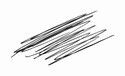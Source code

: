 <svg width="166" height="89" viewBox="0 0 166 89" fill="none" xmlns="http://www.w3.org/2000/svg">
<path d="M131.83 8.27746L132.124 8.3102L132.428 8.65149L132.313 8.90843L132 9.18523L131.967 9.19714L131.956 9.21797L128.789 11.1774L128.778 11.1803L128.775 11.1863L122.16 14.8382L122.156 14.8392L122.155 14.8412L111.596 20.4773L111.589 20.4793L111.587 20.4823L98.8569 26.8139L98.851 26.8158L98.85 26.8178L97.7994 27.3169L104.673 24.5548L104.678 24.5539L104.679 24.5529L113.962 20.9109L113.974 20.9089L113.977 20.9059L120.794 18.4604L120.808 18.4574L120.81 18.4544L125.063 17.1032L125.089 17.0992L125.092 17.0952L127.071 16.63L127.148 16.621L127.189 16.624L127.385 16.6488L127.645 16.9454V16.9554L127.628 17.4494L127.619 17.4584L127.514 17.6667L124.454 19.9376L124.433 19.9436L124.426 19.9555L117.619 23.911L107.167 30.2435L107.16 30.2455L107.159 30.2485L94.5274 37.466L94.5225 37.467L94.5205 37.47L81.396 44.6865L81.392 44.6875L81.391 44.6895L69.4521 51.1193L60.2781 56.1909L66.5512 53.0519H66.5542V53.0509L77.3125 47.7144L77.3224 47.7124L77.3244 47.7095L87.5897 42.9682L87.5946 42.9672L87.5956 42.9662L96.5781 38.9185L96.586 38.9165L96.588 38.9145L104.683 35.461L104.688 35.46L104.689 35.459L110.614 32.9996L110.627 32.9976L110.63 32.9936L114.583 31.5293L114.585 31.5283L116.662 30.7565L116.78 30.7346H116.788L117.479 30.7505L117.786 31.066L117.768 31.0839L117.628 31.3299L117.515 31.3974L124.335 28.6373H124.336L130.947 25.8743L130.962 25.8714L130.964 25.8674L134.421 24.5925L134.438 24.5896L134.441 24.5856L135.926 24.1153L136.035 24.0985L136.386 24.4497L136.151 24.781L135.936 24.8574L133.3 26.3515L133.297 26.3525V26.3535L126.386 30.2039L126.38 30.2058L126.378 30.2078L115.13 36.0473L115.127 36.0483L115.126 36.0493L101.117 43.1756L101.111 43.1776L101.11 43.1795L85.8158 50.6024L85.8108 50.6034L85.8098 50.6054L81.4377 52.6481L74.1189 56.9628L74.115 56.9638L74.114 56.9648L62.9628 63.3906L62.9618 63.3916L55.7621 67.5564L58.9329 65.8778L58.9398 65.8758L58.9418 65.8728L70.2954 60.1494L70.3003 60.1474L70.3013 60.1464L81.9506 54.42L81.9595 54.418L81.9615 54.4151L92.7228 49.4784L92.7297 49.4774L92.7307 49.4754L103.097 44.9356L103.112 44.9326L103.115 44.9276L112.595 41.2807L119.604 38.4333L119.626 38.4284L119.63 38.4234L124.374 36.8668H124.375L126.549 36.1049L126.655 36.087H126.667L127.357 36.1148L127.628 36.3975L127.627 36.4253L127.607 36.6227L127.589 36.6386L127.519 36.7934L125.15 38.8669L125.125 38.8758L125.116 38.8917L119.598 42.363L119.595 42.364L119.594 42.366L116.167 44.4613L127.316 39.8471L127.32 39.8461V39.8451L139.472 34.9263L139.478 34.9253L139.479 34.9233L148.365 31.567L148.415 31.5571L148.42 31.5511L152.859 30.7465L152.886 30.7436L152.888 30.7426L153.277 30.7029L153.314 30.7019L153.678 31.066L153.56 31.3339L152.786 32.0422L152.747 32.0571L152.733 32.0829L150.267 33.6623L150.254 33.6653L150.25 33.6713L145.315 36.5345L145.307 36.5364L145.305 36.5394L138.097 40.487L129.298 45.4028L131.571 44.5724L131.58 44.5715L131.581 44.5695L137.315 42.621L137.339 42.617L137.341 42.6131L140.708 41.7688L140.76 41.7628L140.762 41.7608L141.948 41.7053H141.959L142.181 41.9275L142.174 41.9811L142.15 42.0753L142.12 42.0991L142.078 42.1845L139.709 43.9613L139.699 43.9643L139.696 43.9702L134.197 47.4714L134.189 47.4743L134.187 47.4773L124.938 52.8624L124.935 52.8634L124.934 52.8644L113.801 59.2228L113.793 59.2248L113.791 59.2277L101.857 65.6665L90.7088 71.7996L90.7049 71.8006L90.7039 71.8016L87.803 73.3662L92.9232 71.3502L92.9292 71.3492L92.9301 71.3472L101.211 68.1914L108.616 64.597L108.623 64.596L108.624 64.593L121.655 58.57L121.664 58.567L121.666 58.565L133.118 53.6283L143.678 48.7978L143.687 48.7958L143.689 48.7928L152.672 44.9445L153.897 44.4088L154.234 44.248L154.243 44.246L154.244 44.2441L161.263 41.108L161.283 41.1041L161.286 41.0991L163.267 40.359L163.346 40.3253L163.367 40.3203L163.37 40.3153L163.549 40.2538L164.943 39.733L165.065 39.7102H165.46L165.8 40.0514L165.46 40.3917H165.222L163.838 40.8858L163.489 41.0197L159.483 42.7519L155.926 44.3205L154.561 44.9405L143.812 50.0846L143.81 50.0855H143.809L130.786 56.3219L130.77 56.3259L130.767 56.3308L116.848 62.2566L104.119 67.983L104.098 67.987L104.094 67.993L100.525 69.3581L95.5195 71.7867L95.5146 71.7887L95.5136 71.7897L82.776 77.8078L72.3143 82.9399L65.3091 86.4956L65.2843 86.5016L65.2783 86.5095L61.5431 88.0235L61.4091 88.0492L61.4052 88.0532L60.8149 88.081H60.794L60.3565 87.6445L60.5986 87.2536L61.3863 86.8597L63.4539 85.7793L67.198 83.7118L67.203 83.7108L67.204 83.7088L73.228 80.4577H73.229L78.4842 77.5122L77.5218 77.8118H77.5209L73.1814 79.1967L73.1487 79.2017L73.1447 79.2067L71.0742 79.6997L70.9641 79.7126H70.9631L70.2726 79.7116L69.8122 79.2513V79.2394L69.8202 78.9428L69.8301 78.9338L69.966 78.6223L71.9681 76.776L71.9988 76.7641L72.0107 76.7423L76.7609 73.4019L76.7817 73.3959L76.7877 73.385L85.285 68.361L85.2949 68.358L85.2969 68.3541L95.5662 62.7299L106.92 56.4122L106.926 56.4102L106.928 56.4072L117.616 50.7344L113.074 52.6343L100.932 57.8656H100.931L87.8069 63.7914L75.6716 69.617L65.4083 74.7492L65.4014 74.7511L65.3994 74.7531L58.788 77.9149L58.7632 77.9199L58.7583 77.9268L55.6143 79.1442L55.4774 79.1699L55.4754 79.1729L55.1797 79.1819L55.1659 79.1828L54.7402 78.7572L54.9297 78.4041L55.2244 78.2076L55.2313 78.2056L55.2333 78.2017L56.3187 77.5122L56.3306 77.5082L56.3336 77.5022L58.7017 76.1212L62.9439 73.5596L62.9578 73.5566L62.9618 73.5497L69.086 70.2024L77.2808 65.479L77.2897 65.477L77.2917 65.473L87.4696 59.9619L87.4706 59.9609L87.4716 59.9599L98.9343 53.7603L107.448 48.9238L99.2568 52.4438L99.2478 52.4448L99.2458 52.4477L86.42 57.6007L86.416 57.6017V57.6027L74.6745 62.2566L74.6686 62.2576L74.6676 62.2596L64.4073 66.2211L64.3954 66.223L64.3934 66.226L56.5965 68.993L56.5836 68.996L56.5816 68.9989L51.8076 70.5327L49.4266 71.7957H49.4256L41.831 75.8553H41.8301H41.8291L37.9023 77.9646L37.696 78.0171L37.694 78.0191L37.2009 78.0261H37.195L36.7416 77.5727L37.0263 77.152L37.4916 76.9655L38.8468 76.1966L38.8805 76.1877L38.8885 76.1758L41.7338 74.9099L46.5554 72.0735L47.7013 71.3899L46.7707 71.3869H46.7667L46.0752 71.378L45.6605 70.9573V70.9464L45.6853 69.9593L45.6933 69.9514L45.8084 69.6825L48.241 67.3699L47.61 67.6398L47.6011 67.6418L47.6001 67.6437L38.2238 71.3988L38.2069 71.4018L38.2049 71.4058L31.0975 73.8731L31.0658 73.8791L31.0608 73.884L26.6192 74.9634L26.5309 74.9744H26.5279L24.751 74.9625L24.7431 74.9545L24.4137 74.7015L24.2272 74.01L24.2153 73.9198L24.2173 73.8781L24.384 72.503L24.6548 72.2639L24.9276 72.5368V72.5427L24.8979 73.8731L25.014 74.2571L26.4852 74.2471L30.8693 73.1687L37.9559 70.7083L47.3253 66.9641L51.1588 65.3351L55.3613 62.5622L55.3732 62.5582L55.3772 62.5523L65.6444 56.431L65.6613 56.4261L65.6662 56.4191L78.2034 50.0002L78.2074 49.9992L78.2084 49.9982L91.6315 43.2768L91.6404 43.2748L91.6414 43.2718L104.472 37.2428L104.477 37.2418L104.478 37.2408L113.244 33.2228L114.152 32.6782H114.154V32.6772L115.29 32.0025L114.836 32.1801L114.831 32.1811V32.1821L110.89 33.6772L104.979 36.1505L96.8857 39.607L87.9071 43.6518L77.6399 48.3881L66.8836 53.7107V53.7117L56.4169 58.94L47.9305 63.3797L47.9265 63.3807L47.9255 63.3827L42.6942 66.0474L42.6585 66.0564L42.6515 66.0663L41.1197 66.6258L40.4223 66.9572L40.3429 66.9761L40.333 66.988L39.8429 67.0891L39.7615 67.0971L39.3756 66.7112L39.6345 66.3461L40.7318 65.9641L41.9551 65.3857L45.6923 63.2249L45.7032 63.2219L45.7062 63.218L51.4336 60.1623L59.4339 55.8278L69.1158 50.5092L69.1197 50.5082L69.1207 50.5072L81.0736 44.1022H81.0745L94.21 36.9065L106.849 29.7108L117.32 23.411L117.324 23.41L117.326 23.408L124.129 19.4733L127.047 17.3085L125.274 17.7788L121.051 19.1866L114.257 21.6728L104.989 25.3336L93.9332 29.7763H93.9322L81.6688 35.0572L75.612 38.0653L67.7953 41.9999L67.7874 42.0019L67.7854 42.0049L62.7296 44.4137L62.1334 44.7064L52.8652 49.4595L52.8622 49.4605L52.8612 49.4615L44.972 53.4259L44.97 53.4269H44.9691L39.2496 56.2991L39.2377 56.302L39.2347 56.306L35.7852 57.8914L35.7376 57.9023L35.7306 57.9122L35.1502 58.0868L34.4042 58.4113L34.2325 58.447H33.9359L33.5103 58.0224L33.5659 57.9668L33.8218 57.6265L34.6175 57.3973L37.5174 56.1721L44.2151 52.7245H44.216L44.217 52.7235L54.5815 47.392L54.5924 47.389L54.5954 47.3851L67.4262 41.2578L80.7462 34.5433L80.767 34.5383L80.771 34.5314L84.2602 33.0284L85.034 32.6454L85.039 32.6434L85.041 32.6415L98.5692 26.2305L111.308 19.9267L121.871 14.3104L128.476 10.6625L130.114 9.6287L126.527 11.1228L120.319 13.8898L120.307 13.8927L120.304 13.8957L111.421 17.5486H111.42L100.66 22.0855H100.659L88.4151 27.3129L75.9821 33.0304L63.3467 39.0465H63.3457L49.5228 45.8463L35.806 53.1333L22.7827 60.829L12.1464 67.4374L1.24324 75.8673L0.956521 75.9655L0.490234 75.4992L0.674765 75.1271L11.6722 66.7866L11.697 66.7776L11.7049 66.7637L22.372 60.1564L22.3779 60.1544L22.3799 60.1514L35.4122 52.4507L35.426 52.4467L35.429 52.4408L49.1458 45.1231L49.1567 45.1201L49.1597 45.1161L62.9757 38.2934L62.9816 38.2925L62.9826 38.2905L75.617 32.2635L75.624 32.2625L75.6249 32.2605L88.0609 26.5291L88.0728 26.5271L88.0748 26.5232L100.313 21.2859L100.317 21.2849L100.318 21.2839L111.077 16.7391L111.083 16.7381L111.084 16.7361L119.967 13.0842H119.968L126.18 10.3311L126.193 10.3281L126.196 10.3242L130.053 8.76558L130.089 8.75863L130.094 8.75069L131.682 8.29135L131.789 8.27547L131.83 8.27746ZM84.2632 75.7125L84.2334 75.7184L84.2284 75.7244L82.3395 76.3127L81.5289 76.7492L73.6437 81.2008L73.6368 81.2028L73.6358 81.2048L67.6177 84.4688L67.1911 84.7049L71.979 82.2792L71.9849 82.2772L71.9859 82.2762L82.4506 77.1421L82.4556 77.1411L82.4566 77.1391L91.812 72.7114L84.2632 75.7125ZM140.826 42.2866L137.509 43.2113L131.804 45.2074L124.719 47.8335L118.637 51.0489H118.636H118.635L107.281 57.0679V57.0689L95.9322 63.3847H95.9293L95.9283 63.3866L85.665 69.0158L77.2014 74.0507L72.5127 77.3961L71.1466 78.7334L72.9155 78.3118L77.2401 76.9397L77.247 76.9387L77.248 76.9377L82.3553 75.3722L90.3239 71.1002H90.3249L101.486 64.9919L101.49 64.9909L101.491 64.9889L113.449 58.5938L124.623 52.3178L133.933 47.0408L139.478 43.6399L141.369 42.2212L140.826 42.2866ZM148.558 32.1553L139.701 35.5017L127.57 40.4532L113.56 46.2967H113.559L112.237 46.8652L110.335 48.0289L110.328 48.0309L110.326 48.0339L99.2845 54.3803L99.2776 54.3823L99.2756 54.3853L87.8347 60.6236L87.8327 60.6246L77.6736 66.1705L69.4938 70.9167L69.4858 70.9187L69.4838 70.9216L63.3725 74.2849L59.1392 76.8484L59.1333 76.8504L59.1313 76.8534L58.6134 77.155L65.072 74.0735H65.073L75.3353 68.9424L75.3422 68.9414L75.3432 68.9384L87.4885 63.1178L87.4964 63.1158L87.4984 63.1138L100.63 57.193L100.637 57.192L100.638 57.19L112.781 51.9576L112.786 51.9566L112.787 51.9547L122.958 47.7164L122.973 47.7134L122.976 47.7095L124.116 47.2938L128.548 44.9485L137.72 39.8143L137.724 39.8133L137.725 39.8114L144.931 35.8618L149.856 33.0056L152.165 31.5273L148.558 32.1553ZM71.4046 57.3368L71.3966 57.3388L71.3946 57.3408L58.9626 62.7884L58.9587 62.7894L58.9577 62.7904L51.5318 65.9641L49.0783 67.5912L46.481 70.1319L46.4919 70.5307L46.7667 70.5268H46.7717L48.2033 70.5228L49.7659 70.1577L53.4753 67.9453L53.4813 67.9433L53.4833 67.9404L62.5749 62.7239H62.5759H62.5768L73.737 56.3149H73.738L74.3015 55.9826L71.4046 57.3368ZM126.717 36.7061L124.604 37.5037L124.592 37.5057L124.59 37.5087L119.868 39.107L112.877 41.9781L112.868 41.9791L112.867 41.9811L103.396 45.638L93.0413 50.1768L82.2839 55.1115L70.6416 60.834L59.291 66.5604L56.1411 68.232L56.3147 68.1765L64.1037 65.4194L74.368 61.4868L86.1204 56.8626H86.1214V56.8616L98.9631 51.7473L112.397 46.0328L119.299 41.8829L124.818 38.4562L126.823 36.7021L126.717 36.7061ZM104.794 37.9234L91.9569 43.9385L78.5328 50.6411V50.6421L66.0026 57.0531L55.7512 63.1644L54.8276 63.7765L58.6789 62.1415V62.1406L71.1248 56.7286L80.1946 52.5182L85.9825 49.1153L85.9874 49.1143L85.9884 49.1113L97.9422 42.3134L107.329 36.7636L104.794 37.9234ZM131.236 26.5857L124.633 29.3457L124.627 29.3467L124.626 29.3477L115.349 33.0939L112.524 34.3866L108.262 36.973L108.259 36.974V36.9749L98.3004 42.9196L98.2944 42.9216L98.2924 42.9246L87.5421 49.0716L100.852 42.6507L114.877 35.5622H114.878L126.139 29.7515L133.018 25.919L131.236 26.5857Z" fill="black"/>
<path d="M138.562 0.980567L138.452 1.14922L134.282 2.99354L134.277 2.99453V2.99552L127.581 5.89543L127.569 5.89741L127.567 5.90039L117.4 9.95014L117.393 9.95114L117.392 9.95312L114.258 11.1565L113.725 11.4165V11.4175L105.63 15.4642L105.623 15.4652L105.622 15.4682L94.8657 20.513L94.8588 20.514L94.8578 20.516L84.8733 24.9438L82.9467 25.8912H82.9447V25.8922L70.4075 32.0154L56.6927 39.2211L56.6887 39.2221L56.6878 39.224L42.2755 46.6311L28.9566 53.9379H28.9546V53.9389L17.6099 60.1663L10.5234 64.4224L6.75139 66.8649L6.92302 66.8312L10.2337 65.3679L10.2525 65.3639L10.2565 65.3589L16.47 62.9799L25.0447 59.4232L35.3993 54.6869L35.4052 54.6849L35.4072 54.6829L38.4172 53.3525L38.5829 53.2732L38.5859 53.2722L38.5869 53.2712L40.582 52.3267L43.5861 50.6878L43.59 50.6868L43.591 50.6858L55.7304 44.1627L55.7403 44.1597L55.7433 44.1558L67.9808 38.0276L67.9848 38.0266L67.9858 38.0246L79.2382 32.4926L79.2501 32.4907L79.2531 32.4857L90.4063 27.4478L90.4172 27.4448L90.4192 27.4419L100.487 23.1947L100.495 23.1937L100.496 23.1907L108.096 20.1311L108.11 20.1281L108.112 20.1251L113.245 18.257L115.612 17.2966L115.764 17.2659L115.806 17.2679L116.296 17.3185L116.609 17.6677L116.395 17.9901L115.592 18.3294L110.567 20.888L101.288 25.7255L101.281 25.7265L101.28 25.7295L88.9499 31.7754L75.0456 38.7181L75.0406 38.7191L75.0386 38.721L61.2276 45.3572L61.2226 45.3582L61.2216 45.3602L48.8928 51.1104L48.8898 51.1114L48.8889 51.1124L37.3487 56.4638L37.3398 56.4657L37.3378 56.4677L27.1777 60.9272L27.1718 60.9292L27.1708 60.9312L25.1747 61.7804L24.3383 62.2507L19.364 65.3857L18.6854 66.1149L21.3363 65.2667L26.4614 63.4035L26.4644 63.4025L34.0699 60.6504L44.2349 56.6205L55.7879 51.8932L67.9312 46.4832L67.9342 46.4822V46.4813L81.9754 40.3104L94.2536 34.6683L94.338 34.6495L94.5364 34.8479L94.4233 35.0275L82.2204 40.8372L82.2145 40.8382L82.2125 40.8402L68.215 47.1083L68.214 47.1092H68.213L56.0776 52.5559L56.0667 52.5579L56.0647 52.5608L44.5196 57.311L44.5147 57.312L44.5137 57.313L34.3506 61.3737L34.3397 61.3766L34.3377 61.3796L26.7422 64.1555H26.7402V64.1565L21.6111 66.0395L21.5952 66.0425L21.5932 66.0465L18.8322 66.9374L18.7042 66.9582L17.7161 66.9622H17.7151L17.2964 66.5445L17.4095 66.2588L18.7945 64.7795L18.853 64.7538L18.8768 64.7111L20.1269 63.9303L19.2767 64.2924L14.2507 66.5623L14.2229 66.5683L14.2179 66.5752L11.2585 67.6606L11.2436 67.6636L11.2416 67.6666L9.76241 68.1557L9.70586 68.1646L9.69991 68.1715L9.20783 68.2638L9.12449 68.2717L8.68103 67.8283L8.75841 67.732L8.94592 67.4394L9.02429 67.4036L9.03123 67.3947L9.05505 67.3898L11.6295 66.2072L15.2547 64.3708L10.567 66.1477L7.22363 67.6199L7.14228 67.6378L7.13335 67.6487L5.65512 67.9443L5.58964 67.9513L5.5698 67.9602L5.14121 67.5316L5.25134 67.2449L6.14025 66.2568L6.20276 66.229L6.22855 66.1824L10.0898 63.7329L10.0987 63.7299L10.1007 63.7259L17.219 59.4986L17.2299 59.4956L17.2329 59.4907L28.5915 53.2811L28.5935 53.2801L41.9243 45.9783L41.9322 45.9763L41.9342 45.9733L56.3494 38.5702H56.3504L67.3627 32.7893L60.4071 35.841L60.4032 35.842L60.4022 35.843L50.9306 39.9026L50.9167 39.9056L50.9137 39.9096L49.1637 40.5693L45.5197 42.2043L45.5098 42.2063L45.5078 42.2093L34.7534 46.6658L34.7485 46.6668L34.7475 46.6678L26.4585 50.03L26.4505 50.031L26.4495 50.033L20.8253 52.2086H20.8233V52.2096L17.7667 53.3962L17.6536 53.418L17.6476 53.424L16.3658 53.5242L16.3321 53.5262H16.2339L15.8232 53.1154L16.0136 52.7692L17.3996 51.8892L17.4194 51.8832L17.4254 51.8733L23.256 48.7274L23.2689 48.7244L23.2718 48.7204L33.7355 43.5863L33.7474 43.5833L33.7504 43.5794L46.9761 37.6506L46.9791 37.6496H46.9801L53.8444 34.5959L57.3525 32.8617L57.3574 32.8607L57.3584 32.8587L69.1079 27.2335L69.1148 27.2315L69.1168 27.2286L80.9634 21.898L80.9714 21.896L80.9734 21.893L91.7317 17.3482H91.7327L101.799 12.9999L101.802 12.9989L110.289 9.34099L110.307 9.33703L110.31 9.33306L116.528 7.06214L120.181 5.68808L120.202 5.6851L120.205 5.68014L121.396 5.31704L121.492 5.30215L121.81 5.62062L121.6 5.92023L121.434 5.98075L118.355 7.88757L118.344 7.89054L118.341 7.8955L112.947 10.7825L114.804 10.0692L116.4 9.33802L118.477 8.36378L118.629 8.33004H118.648L119.141 8.35882L119.153 8.37072L127.263 5.14441H127.264L133.986 2.32089L134.006 2.31693L134.009 2.31196L138.314 0.805959L138.376 0.795044L138.562 0.980567ZM27.5508 59.3686L27.5458 59.3696L27.5448 59.3706L17.971 63.8122L16.6595 64.4809L18.9086 63.468L18.9185 63.466L18.9205 63.463L25.5061 60.6693L29.3574 58.5055L27.5508 59.3686ZM108.413 20.9357L100.821 23.9913L99.2131 24.6689L99.5187 24.9745L99.2766 25.3684L98.097 25.9646L98.0841 25.9676L98.0811 25.9716L95.3211 27.2534L90.4946 29.7148L90.4767 29.7187L90.4737 29.7247L83.0677 33.076L78.1776 35.4124L72.1288 38.4145L72.1228 38.4155L72.1219 38.4175L59.288 44.6369L59.2851 44.6379L59.2841 44.6389L46.7449 50.657L46.732 50.66L46.7291 50.6639L39.3716 53.9081L33.1155 57.319L32.6819 57.563L36.9936 55.6879H36.9946L48.5486 50.3802L48.5496 50.3792H48.5505L60.9022 44.6776L74.7321 38.0851L88.6661 31.2079L88.6691 31.2069L88.6701 31.2059L101.022 25.2067L110.297 20.3722L110.3 20.3712L110.301 20.3702L111.189 19.9168L108.413 20.9357ZM34.0699 44.2837L23.6181 49.4109L18.2726 52.3257L20.5287 51.4556L20.5307 51.4547L20.5317 51.4537L26.1588 49.2869L32.7275 46.633L32.2335 46.768L32.17 46.7759L32.1313 46.7868L31.7454 46.4009L31.9349 46.0685L33.6125 45.0824L33.6175 45.0804L33.6194 45.0784L38.4629 42.3283L38.4768 42.3244L38.4797 42.3194L38.6018 42.2569L34.0699 44.2837ZM91.5273 20.018L91.5224 20.019L91.5214 20.02L77.2054 25.544H77.2044L62.4013 31.6603L52.1658 36.2061L47.1011 38.7191L38.824 42.9752L35.0868 45.1241L37.0432 44.4762L42.7607 42.2202L42.7676 42.2192L42.7696 42.2172L48.1349 40.2132L57.165 36.2061L57.1679 36.2051L57.1689 36.2041L71.103 30.1146L85.9269 23.3405L98.976 17.0843L91.5273 20.018ZM79.6063 33.2595L68.3598 38.7806H68.3588L56.1143 44.8929L55.7978 45.0625L62.7544 41.6844L62.7624 41.6835L62.7644 41.6805L73.2221 36.8311V36.8301L75.0555 35.9501L83.274 31.8795L83.278 31.8785L83.279 31.8765L90.6811 28.2663L79.6063 33.2595ZM116.783 7.7328L116.777 7.73379L116.776 7.73478L110.564 10.0037L102.082 13.6457L102.081 13.6467H102.08L92.0095 17.9862H92.0055L92.0045 17.9881L81.2422 22.525L69.4005 27.8536L68.6088 28.2326L76.9028 24.8029L76.9117 24.8009L76.9137 24.7979L91.2267 19.265H91.2277L104.75 13.9304L104.756 13.9295L104.757 13.9275L108.634 12.4393L111.12 11.2428L118.118 7.49767L119.118 6.84388L116.783 7.7328Z" fill="black"/>
</svg>
